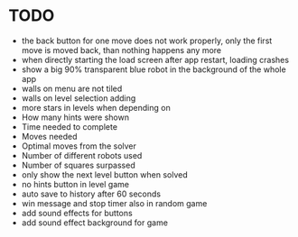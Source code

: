 # TODO
- the back button for one move does not work properly, only the first move is moved back, than nothing happens any more
- when directly starting the load screen after app restart, loading crashes
- show a big 90% transparent blue robot in the background of the whole app
- walls on menu are not tiled 
- walls on level selection adding
- more stars in levels when depending on
 - How many hints were shown
 - Time needed to complete
 - Moves needed
 - Optimal moves from the solver
 - Number of different robots used
 - Number of squares surpassed
- only show the next level button when solved
- no hints button in level game
- auto save to history after 60 seconds
- win message and stop timer also in random game
- add sound effects for buttons
- add sound effect background for game
